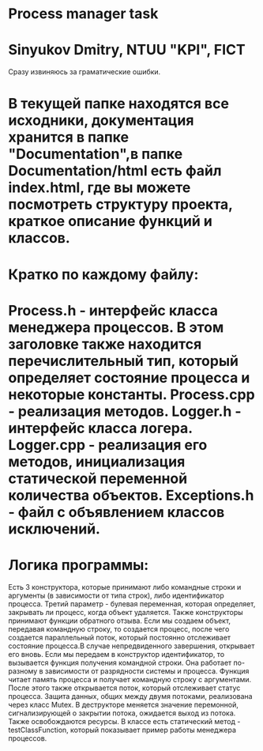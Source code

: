 Process manager task
=================================
Sinyukov Dmitry, NTUU "KPI", FICT
=================================

Сразу извиняюсь за граматические ошибки.

В текущей папке находятся все исходники, документация хранится в папке "Documentation",в папке Documentation/html есть файл index.html, где вы можете посмотреть структуру проекта, краткое описание функций и классов.
=================================
Кратко по каждому файлу:
=================================
Process.h - интерфейс класса менеджера процессов. В этом заголовке также находится перечислительный тип, который определяет состояние процесса и некоторые константы.
Process.cpp - реализация методов.
Logger.h - интерфейс класса логера.
Logger.cpp - реализация его методов, инициализация статической переменной количества объектов.
Exceptions.h - файл с объявлением классов исключений.
=================================
Логика программы:
=================================
Есть 3 конструктора, которые принимают либо командные строки и аргументы (в зависимости от типа строк), либо идентификатор процесса. Третий параметр - булевая переменная, которая определяет, закрывать ли процесс, когда объект удаляется. Также конструкторы принимают функции обратного отзыва.
Если мы создаем объект, передавая командную строку, то создается процесс, после чего создается параллельный поток, который постоянно отслеживает состояние процесса.В случае непредвиденного завершения, открывает его вновь.
Если мы передаем в конструктор идентификатор, то вызывается функция получения командной строки. Она работает по-разному в зависимости от разрядности системы и процесса. Функция читает память процесса и получает командную строку с аргументами. После этого также открывается поток, который отслеживает статус процесса.
Защита данных, общих между двумя потоками, реализована через класс Mutex.
В деструкторе меняется значение перемонной, сигнализирующей о закрытии потока, ожидается выход из потока. Также освобождаются ресурсы.
В классе есть статический метод - testClassFunction, который показывает пример работы менеджера процессов.
